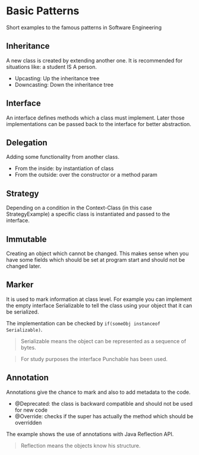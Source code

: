 # Basic Patterns
Short examples to the famous patterns in Software Engineering

## Inheritance
A new class is created by extending another one. It is recommended for situations like: a student IS A person.

* Upcasting: Up the inheritance tree
* Downcasting: Down the inheritance tree

## Interface
An interface defines methods which a class must implement. Later those implementations can be passed back to the interface for better abstraction.

## Delegation
Adding some functionality from another class.

* From the inside: by instantiation of class
* From the outside: over the constructor or a method param

## Strategy
Depending on a condition in the Context-Class (in this case StrategyExample) a specific class is instantiated and passed to the interface.

## Immutable
Creating an object which cannot be changed. This makes sense when you have some fields which should be set at program start and should not be changed later.

## Marker
It is used to mark information at class level. For example you can implement the empty interface Serializable to tell the class using your object that it can be serialized.

The implementation can be checked by `if(someObj instanceof Serializable)`.
 
> Serializable means the object can be represented as a sequence of bytes.

> For study purposes the interface Punchable has been used.

## Annotation
Annotations give the chance to mark and also to add metadata to the code.

* @Deprecated: the class is backward compatible and should not be used for new code
* @Override: checks if the super has actually the method which should be overridden

The example shows the use of annotations with Java Reflection API.

> Reflection means the objects know his structure.
